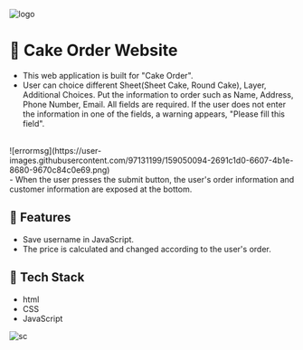 ![logo](https://user-images.githubusercontent.com/97131199/159050096-21d48fa2-f307-413d-bac3-8f941b6d6b02.png)

# :cake: Cake Order Website 
- This web application is built for "Cake Order". 
- User can choice different Sheet(Sheet Cake, Round Cake), Layer, Additional Choices. Put the information to order such as Name, Address, Phone Number, Email. All fields are required. If the user does not enter the information in one of the fields, a warning appears, "Please fill this field".
<br>
![errormsg](https://user-images.githubusercontent.com/97131199/159050094-2691c1d0-6607-4b1e-8680-9670c84c0e69.png)
<br>
- When the user presses the submit button, the user's order information and customer information are exposed at the bottom.

## 🌱 Features 
- Save username in JavaScript.
- The price is calculated and changed according to the user's order.

## 📌 Tech Stack
- html
- CSS
- JavaScript

![sc](https://user-images.githubusercontent.com/97131199/159050098-5becf23d-0f5b-4aa9-b3cf-ab6ecd1d38f1.png)

